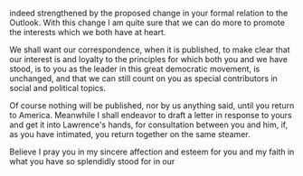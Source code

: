 indeed strengthened by the proposed change in your formal relation to the Outlook. With this change I am quite sure that we can do more to promote the interests which we both have at heart.

We shall want our correspondence, when it is published, to make clear that our interest is and loyalty to the principles for which both you and we have stood, is to you as the leader in this great democratic movement, is unchanged, and that we can still count on you as special contributors in social and political topics.

Of course nothing will be published, nor by us anything said, until you return to America. Meanwhile I shall endeavor to draft a letter in response to yours and get it into Lawrence's hands, for consultation between you and him, if, as you have intimated, you return together on the same steamer.

Believe I pray you in my sincere affection and esteem for you and my faith in what you have so splendidly stood for in our